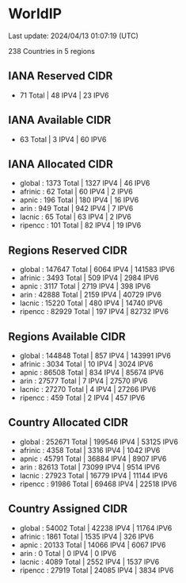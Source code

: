 # WorldIP

Last update: 2024/04/13 01:07:19 (UTC)

238 Countries in 5 regions

## IANA Reserved CIDR

- 71 Total | 48 IPV4 | 23 IPV6

## IANA Available CIDR

- 63 Total | 3 IPV4 | 60 IPV6

## IANA Allocated CIDR

- global : 1373 Total | 1327 IPV4 | 46 IPV6
- afrinic : 62 Total | 60 IPV4 | 2 IPV6
- apnic : 196 Total | 180 IPV4 | 16 IPV6
- arin : 949 Total | 942 IPV4 | 7 IPV6
- lacnic : 65 Total | 63 IPV4 | 2 IPV6
- ripencc : 101 Total | 82 IPV4 | 19 IPV6

## Regions Reserved CIDR

- global : 147647 Total | 6064 IPV4 | 141583 IPV6
- afrinic : 3493 Total | 509 IPV4 | 2984 IPV6
- apnic : 3117 Total | 2719 IPV4 | 398 IPV6
- arin : 42888 Total | 2159 IPV4 | 40729 IPV6
- lacnic : 15220 Total | 480 IPV4 | 14740 IPV6
- ripencc : 82929 Total | 197 IPV4 | 82732 IPV6

## Regions Available CIDR

- global : 144848 Total | 857 IPV4 | 143991 IPV6
- afrinic : 3034 Total | 10 IPV4 | 3024 IPV6
- apnic : 86508 Total | 834 IPV4 | 85674 IPV6
- arin : 27577 Total | 7 IPV4 | 27570 IPV6
- lacnic : 27270 Total | 4 IPV4 | 27266 IPV6
- ripencc : 459 Total | 2 IPV4 | 457 IPV6

## Country Allocated CIDR

- global : 252671 Total | 199546 IPV4 | 53125 IPV6
- afrinic : 4358 Total | 3316 IPV4 | 1042 IPV6
- apnic : 45791 Total | 36884 IPV4 | 8907 IPV6
- arin : 82613 Total | 73099 IPV4 | 9514 IPV6
- lacnic : 27923 Total | 16779 IPV4 | 11144 IPV6
- ripencc : 91986 Total | 69468 IPV4 | 22518 IPV6

## Country Assigned CIDR

- global : 54002 Total | 42238 IPV4 | 11764 IPV6
- afrinic : 1861 Total | 1535 IPV4 | 326 IPV6
- apnic : 20133 Total | 14066 IPV4 | 6067 IPV6
- arin : 0 Total | 0 IPV4 | 0 IPV6
- lacnic : 4089 Total | 2552 IPV4 | 1537 IPV6
- ripencc : 27919 Total | 24085 IPV4 | 3834 IPV6
